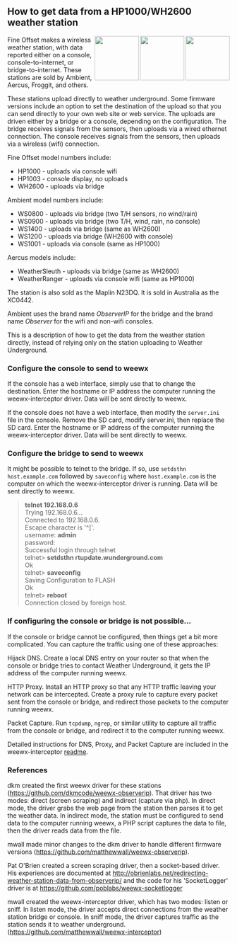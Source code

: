 ## How to get data from a HP1000/WH2600 weather station

<img src="http://weewx.com/hardware/wh2600.png" align="right" height="100"/>
<img src="http://weewx.com/hardware/hp1000.png" align="right" height="100"/>
<img src="http://weewx.com/hardware/ws0900.png" align="right" height="100"/>

Fine Offset makes a wireless weather station, with data reported either on a console, console-to-internet, or bridge-to-internet.  These stations are sold by Ambient, Aercus, Froggit, and others.

These stations upload directly to weather underground.  Some firmware versions include an option to set the destination of the upload so that you can send directly to your own web site or web service.  The uploads are driven either by a bridge or a console, depending on the configuration.  The bridge receives signals from the sensors, then uploads via a wired ethernet connection.  The console receives signals from the sensors, then uploads via a wireless (wifi) connection.

Fine Offset model numbers include:
* HP1000 - uploads via console wifi
* HP1003 - console display, no uploads
* WH2600 - uploads via bridge

Ambient model numbers include:
* WS0800 - uploads via bridge (two T/H sensors, no wind/rain)
* WS0900 - uploads via bridge (two T/H, wind, rain, no console)
* WS1400 - uploads via bridge (same as WH2600)
* WS1200 - uploads via bridge (WH2600 with console)
* WS1001 - uploads via console (same as HP1000)

Aercus models include:
* WeatherSleuth - uploads via bridge (same as WH2600)
* WeatherRanger - uploads via console wifi (same as HP1000)

The station is also sold as the Maplin N23DQ.  It is sold in Australia as the XC0442.

Ambient uses the brand name *ObserverIP* for the bridge and the brand name *Observer* for the wifi and non-wifi consoles.

This is a description of how to get the data from the weather station directly, instead of relying only on the station uploading to Weather Underground.

### Configure the console to send to weewx

If the console has a web interface, simply use that to change the destination.  Enter the hostname or IP address the computer running the weewx-interceptor driver.  Data will be sent directly to weewx.

If the console does not have a web interface, then modify the `server.ini` file in the console.  Remove the SD card, modify server.ini, then replace the SD card.  Enter the hostname or IP address of the computer running the weewx-interceptor driver.  Data will be sent directly to weewx.

### Configure the bridge to send to weewx

It might be possible to telnet to the bridge.  If so, use `setdsthn host.example.com` followed by `saveconfig` where `host.example.com` is the computer on which the weewx-interceptor driver is running.  Data will be sent directly to weewx.

> **telnet 192.168.0.6**  
> Trying 192.168.0.6...  
> Connected to 192.168.0.6.  
> Escape character is '^]'.  
> username: **admin**  
> password:  
> Successful login through telnet  
> telnet> **setdsthn rtupdate.wunderground.com**  
> Ok  
> telnet> **saveconfig**  
> Saving Configuration to FLASH  
> Ok  
> telnet> **reboot**  
> Connection closed by foreign host.  

### If configuring the console or bridge is not possible...

If the console or bridge cannot be configured, then things get a bit more complicated.  You can capture the traffic using one of these approaches:

Hijack DNS.  Create a local DNS entry on your router so that when the console or bridge tries to contact Weather Underground, it gets the IP address of the computer running weewx.

HTTP Proxy.  Install an HTTP proxy so that any HTTP traffic leaving your network can be intercepted.  Create a proxy rule to capture every packet sent from the console or bridge, and redirect those packets to the computer running weewx.

Packet Capture.  Run `tcpdump`, `ngrep`, or similar utility to capture all traffic from the console or bridge, and redirect it to the computer running weewx.

Detailed instructions for DNS, Proxy, and Packet Capture are included in the weewx-interceptor <a href="https://github.com/matthewwall/weewx-interceptor">readme</a>.

### References

dkm created the first weewx driver for these stations (https://github.com/dkmcode/weewx-observerip).  That driver has two modes: direct (screen scraping) and indirect (capture via php).  In direct mode, the driver grabs the web page from the station then parses it to get the weather data.  In indirect mode, the station must be configured to send data to the computer running weewx, a PHP script captures the data to file, then the driver reads data from the file.

mwall made minor changes to the dkm driver to handle different firmware versions (https://github.com/matthewwall/weewx-observerip).

Pat O'Brien created a screen scraping driver, then a socket-based driver.  His experiences are documented at http://obrienlabs.net/redirecting-weather-station-data-from-observerip/ and the code for his 'SocketLogger' driver is at https://github.com/poblabs/weewx-socketlogger

mwall created the weewx-interceptor driver, which has two modes: listen or sniff.  In listen mode, the driver accepts direct connections from the weather station bridge or console.  In sniff mode, the driver captures traffic as the station sends it to weather underground.  (https://github.com/matthewwall/weewx-interceptor)
